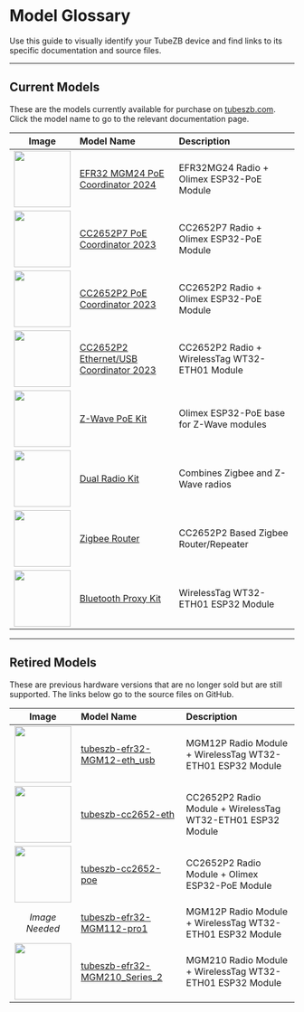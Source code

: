 # Model Glossary

Use this guide to visually identify your TubeZB device and find links to its specific documentation and source files.

---

## Current Models

These are the models currently available for purchase on [tubeszb.com](https://tubeszb.com). Click the model name to go to the relevant documentation page.

| Image | Model Name | Description |
| :---: | :--- | :--- |
| <img src="https://tubeszb.com/wp-content/uploads/2023/02/s575401735860636155_p54_i3_w1000-768x768.webp" width="100"> | [EFR32 MGM24 PoE Coordinator 2024](zigbee-coordinators/efr32-based/index.md) | EFR32MG24 Radio + Olimex ESP32-PoE Module |
| <img src="https://tubeszb.com/wp-content/uploads/2023/02/IMG_2123-e1676573818968-768x807.png" width="100"> | [CC2652P7 PoE Coordinator 2023](zigbee-coordinators/cc2652-based/index.md) | CC2652P7 Radio + Olimex ESP32-PoE Module |
| <img src="https://raw.githubusercontent.com/tube0013/tube_gateways/main/models/current/tubeszb-cc2652-poe-2023/images/tubeszb-cc2652-poe-2022.webp" width="100"> | [CC2652P2 PoE Coordinator 2023](zigbee-coordinators/cc2652-based/index.md) | CC2652P2 Radio + Olimex ESP32-PoE Module |
| <img src="https://tubeszb.com/wp-content/uploads/2023/07/img_3001-600x873.png" width="100"> | [CC2652P2 Ethernet/USB Coordinator 2023](zigbee-coordinators/cc2652-based/index.md) | CC2652P2 Radio + WirelessTag WT32-ETH01 Module |
| <img src="https://tubeszb.com/wp-content/uploads/2024/01/img_3540-768x1024.jpeg" width="100"> | [Z-Wave PoE Kit](zwave-kits/index.md) | Olimex ESP32-PoE base for Z-Wave modules |
| <img src="https://tubeszb.com/wp-content/uploads/2025/03/img_5198-768x1024.jpeg" width="100"> | [Dual Radio Kit](dual-radio-kits/index.md) | Combines Zigbee and Z-Wave radios |
| <img src="https://tubeszb.com/wp-content/uploads/2024/01/img_3552-768x1024.jpeg" width="100"> | [Zigbee Router](zigbee-routers/cc2652-based-routers/index.md) | CC2652P2 Based Zigbee Router/Repeater |
| <img src="https://github.com/tube0013/tube_gateways/raw/main/models/current/tubeszb-wt32-eth01-bt-kit/images/Subject.png" width="100"> | [Bluetooth Proxy Kit](bluetooth-proxy/index.md) | WirelessTag WT32-ETH01 ESP32 Module |

---

## Retired Models

These are previous hardware versions that are no longer sold but are still supported. The links below go to the source files on GitHub.

| Image | Model Name | Description |
| :---: | :--- | :--- |
| <img src="https://raw.githubusercontent.com/tube0013/tube_gateways/main/models/current/tubeszb-efr32-MGM12-eth_usb/images/tubeszb-efr32-MGM12P-eth_usb.webp" width="100"> | [tubeszb-efr32-MGM12-eth_usb](https://github.com/tube0013/tube_gateways/tree/main/models/current/tubeszb-efr32-MGM12-eth_usb) | MGM12P Radio Module + WirelessTag WT32-ETH01 ESP32 Module |
| <img src="https://raw.githubusercontent.com/tube0013/tube_gateways/main/models/retired/tubeszb-cc2652-eth/images/cc2652_eth.webp" width="100"> | [tubeszb-cc2652-eth](https://github.com/tube0013/tube_gateways/tree/main/models/retired/tubeszb-cc2652-eth) | CC2652P2 Radio Module + WirelessTag WT32-ETH01 ESP32 Module |
| <img src="https://raw.githubusercontent.com/tube0013/tube_gateways/main/models/retired/tubeszb-cc2652-poe/images/tubeszb-cc2652-poe.webp" width="100"> | [tubeszb-cc2652-poe](https://github.com/tube0013/tube_gateways/tree/main/models/retired/tubeszb-cc2652-poe) | CC2652P2 Radio Module + Olimex ESP32-PoE Module |
| *Image Needed* | [tubeszb-efr32-MGM112-pro1](https://github.com/tube0013/tube_gateways/tree/main/models/retired/tubeszb-efr32-MGM112-pro1) | MGM12P Radio Module + WirelessTag WT32-ETH01 ESP32 Module |
| <img src="https://raw.githubusercontent.com/tube0013/tube_gateways/main/models/retired/tubeszb-efr32-MGM210_Series_2/images/tubeszb-efr32-MGM210_Series_2.jpeg" width="100"> | [tubeszb-efr32-MGM210_Series_2](https://github.com/tube0013/tube_gateways/tree/main/models/retired/tubeszb-efr32-MGM210_Series_2) | MGM210 Radio Module + WirelessTag WT32-ETH01 ESP32 Module |